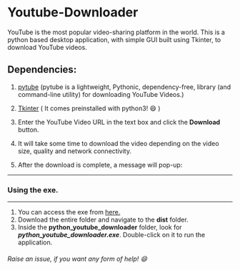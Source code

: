 # Youtube-Downloader
YouTube is the most popular video-sharing platform in the world. This is a python based desktop application, with simple GUI built using Tkinter, to download YouTube videos.
## Dependencies:
1. [pytube](https://pypi.org/project/pytube/) (pytube is a lightweight, Pythonic, dependency-free, library (and command-line utility) for downloading YouTube Videos.)
2. [Tkinter](https://docs.python.org/3/library/tkinter.html) ( It comes preinstalled with python3! :smile: ) 



4. Enter the YouTube Video URL in the text box and click the **Download** button. 
5. It will take some time to download the video depending on the video size, quality and network connectivity. 
6. After the download is complete, a message will pop-up:

********************************************************************
### Using the exe.
********************************************************************

1. You can access the exe from [here.](https://drive.google.com/drive/folders/1IXVDs386gNSZpXsGYfieelWrJ-t5Bpha?usp=sharing)
2. Download the entire folder and navigate to the **dist** folder.
3. Inside the **python_youtube_downloader** folder, look for ***python_youtube_downloader.exe***. Double-click on it to run the application.

###### Raise an issue, if you want any form of help! :smile:
